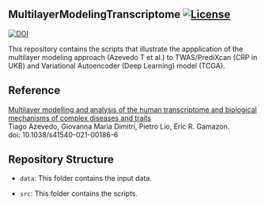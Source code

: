 ## MultilayerModelingTranscriptome  [![License](https://img.shields.io/badge/License-Apache%202.0-blue.svg)](https://github.com/gamazonlab/MultilayerModelingTranscriptome/blob/master/LICENSE) 

[![DOI](https://zenodo.org/badge/DOI/10.5281/zenodo.4164791.svg)](https://doi.org/10.5281/zenodo.4164791)  

This repository contains the scripts that illustrate the appplication of the multilayer modeling approach (Azevedo T et al.) to TWAS/PrediXcan (CRP in UKB) and Variational Autoencoder (Deep Learning) model (TCGA). 

## Reference
[Multilayer modelling and analysis of the human transcriptome and biological mechanisms of complex diseases and traits](https://doi.org/10.1038/s41540-021-00186-6)  
Tiago Azevedo, Giovanna Maria Dimitri, Pietro Lio, Eric R. Gamazon.  
doi: 10.1038/s41540-021-00186-6

## Repository Structure

* `data`: This folder contains the input data.  

* `src`: This folder contains the scripts.   
